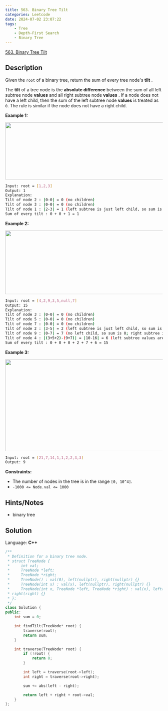 ```yaml
---
title: 563. Binary Tree Tilt
categories: Leetcode
date: 2024-07-02 23:07:22
tags:
    - Tree
    - Depth-First Search
    - Binary Tree
---
```


[563. Binary Tree Tilt](https://leetcode.com/problems/binary-tree-tilt/description/)

## Description

Given the `root` of a binary tree, return the sum of every tree node's **tilt** .

The **tilt**  of a tree node is the **absolute difference**  between the sum of all left subtree node **values**  and all right subtree node **values** . If a node does not have a left child, then the sum of the left subtree node **values**  is treated as `0`. The rule is similar if the node does not have a right child.

**Example 1:**

<img alt="" src="https://assets.leetcode.com/uploads/2020/10/20/tilt1.jpg" style="width: 712px; height: 182px;">

```bash
Input: root = [1,2,3]
Output: 1
Explanation:
Tilt of node 2 : |0-0| = 0 (no children)
Tilt of node 3 : |0-0| = 0 (no children)
Tilt of node 1 : |2-3| = 1 (left subtree is just left child, so sum is 2; right subtree is just right child, so sum is 3)
Sum of every tilt : 0 + 0 + 1 = 1
```

**Example 2:**

<img alt="" src="https://assets.leetcode.com/uploads/2020/10/20/tilt2.jpg" style="width: 800px; height: 203px;">

```bash
Input: root = [4,2,9,3,5,null,7]
Output: 15
Explanation:
Tilt of node 3 : |0-0| = 0 (no children)
Tilt of node 5 : |0-0| = 0 (no children)
Tilt of node 7 : |0-0| = 0 (no children)
Tilt of node 2 : |3-5| = 2 (left subtree is just left child, so sum is 3; right subtree is just right child, so sum is 5)
Tilt of node 9 : |0-7| = 7 (no left child, so sum is 0; right subtree is just right child, so sum is 7)
Tilt of node 4 : |(3+5+2)-(9+7)| = |10-16| = 6 (left subtree values are 3, 5, and 2, which sums to 10; right subtree values are 9 and 7, which sums to 16)
Sum of every tilt : 0 + 0 + 0 + 2 + 7 + 6 = 15
```

**Example 3:**

<img alt="" src="https://assets.leetcode.com/uploads/2020/10/20/tilt3.jpg" style="width: 800px; height: 293px;">

```bash
Input: root = [21,7,14,1,1,2,2,3,3]
Output: 9
```

**Constraints:**

- The number of nodes in the tree is in the range `[0, 10^4]`.
- `-1000 <= Node.val <= 1000`

## Hints/Notes

- binary tree

## Solution

Language: **C++**

```C++
/**
 * Definition for a binary tree node.
 * struct TreeNode {
 *     int val;
 *     TreeNode *left;
 *     TreeNode *right;
 *     TreeNode() : val(0), left(nullptr), right(nullptr) {}
 *     TreeNode(int x) : val(x), left(nullptr), right(nullptr) {}
 *     TreeNode(int x, TreeNode *left, TreeNode *right) : val(x), left(left),
 * right(right) {}
 * };
 */
class Solution {
public:
    int sum = 0;

    int findTilt(TreeNode* root) {
        traverse(root);
        return sum;
    }

    int traverse(TreeNode* root) {
        if (!root) {
            return 0;
        }

        int left = traverse(root->left);
        int right = traverse(root->right);

        sum += abs(left - right);

        return left + right + root->val;
    }
};
```
